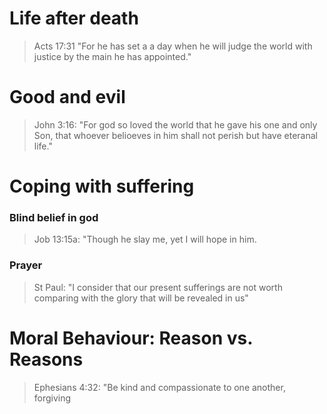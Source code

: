 # Life after death
> Acts 17:31 "For he has set a a day when he will judge the world with justice by the main he has appointed."
# Good and evil
> John 3:16: "For god so loved the world that he gave his one and only Son, that whoever belioeves in him shall not perish but have eteranal life."
# Coping with suffering
### Blind belief in god
> Job 13:15a: "Though he slay me, yet I will hope in him.
### Prayer
> St Paul: "I consider that our present sufferings are not worth comparing with the glory that will be revealed in us"
# Moral Behaviour: Reason vs. Reasons
> Ephesians 4:32: "Be kind and compassionate to one another, forgiving 